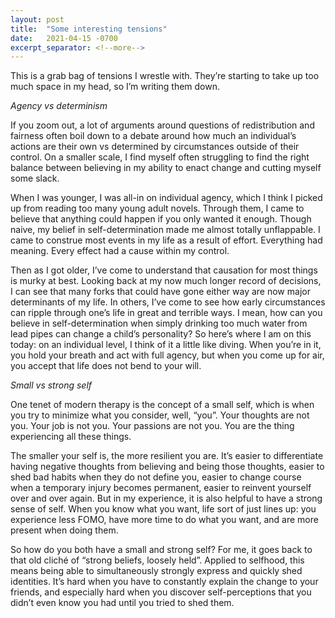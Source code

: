 ```yaml
---
layout: post
title:  "Some interesting tensions"
date:   2021-04-15 -0700
excerpt_separator: <!--more-->
---
```

This is a grab bag of tensions I wrestle with. They’re starting to take up too much space in my head, so I’m writing them down.

*Agency vs determinism*

If you zoom out, a lot of arguments around questions of redistribution and fairness often boil down to a debate around how much an individual’s actions are their own vs determined by circumstances outside of their control. On a smaller scale, I find myself often struggling to find the right balance between believing in my ability to enact change and cutting myself some slack. 

When I was younger, I was all-in on individual agency, which I think I picked up from reading too many young adult novels. Through them, I came to believe that anything could happen if you only wanted it enough. Though naive, my belief in self-determination made me almost totally unflappable. I came to construe most events in my life as a result of effort. Everything had meaning. Every effect had a cause within my control.

Then as I got older, I’ve come to understand that causation for most things is murky at best. Looking back at my now much longer record of decisions, I can see that many forks that could have gone either way are now major determinants of my life. In others, I’ve come to see how early circumstances can ripple through one’s life in great and terrible ways. I mean, how can you believe in self-determination when simply drinking too much water from lead pipes can change a child’s personality?
So here’s where I am on this today: on an individual level, I think of it a little like diving. When you’re in it, you hold your breath and act with full agency, but when you come up for air, you accept that life does not bend to your will.

*Small vs strong self*

One tenet of modern therapy is the concept of a small self, which is when you try to minimize what you consider, well, “you”. Your thoughts are not you. Your job is not you. Your passions are not you. You are the thing experiencing all these things.

The smaller your self is, the more resilient you are. It’s easier to differentiate having negative thoughts from believing and being those thoughts, easier to shed bad habits when they do not define you, easier to change course when a temporary injury becomes permanent, easier to reinvent yourself over and over again.
But in my experience, it is also helpful to have a strong sense of self. When you know what you want, life sort of just lines up: you experience less FOMO, have more time to do what you want, and are more present when doing them.

So how do you both have a small and strong self? For me, it goes back to that old cliché of “strong beliefs, loosely held”. Applied to selfhood, this means being able to simultaneously strongly express and quickly shed identities. It’s hard when you have to constantly explain the change to your friends, and especially hard when you discover self-perceptions that you didn’t even know you had until you tried to shed them.
